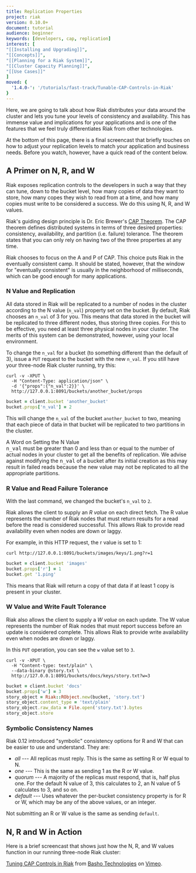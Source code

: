 ```yaml
---
title: Replication Properties
project: riak
version: 0.10.0+
document: tutorial
audience: beginner
keywords: [developers, cap, replication]
interest: [
"[[Installing and Upgrading]]",
"[[Concepts]]",
"[[Planning for a Riak System]]",
"[[Cluster Capacity Planning]]",
"[[Use Cases]]"
]
moved: {
  '1.4.0-': '/tutorials/fast-track/Tunable-CAP-Controls-in-Riak'
}
---
```


Here, we are going to talk about how Riak distributes your data around the cluster and lets you tune your levels of consistency and availability. This has immense value and implications for your applications and is one of the features that we feel truly differentiates Riak from other technologies.

At the bottom of this page, there is a final screencast that briefly touches on how to adjust your replication levels to match your application and business needs. Before you watch, however, have a quick read of the content below.

## A Primer on N, R, and W

Riak exposes replication controls to the developers in such a way that they can tune, down to the bucket level, how many copies of data they want to store, how many copes they wish to read from at a time, and how many copies must write to be considered a success. We do this using N, R, and W values.

Riak's guiding design principle is Dr. Eric Brewer's [CAP Theorem](http://en.wikipedia.org/wiki/CAP_theorem). The CAP theorem defines distributed systems in terms of three desired properties: consistency, availability, and partition (i.e. failure) tolerance. The theorem states that you can only rely on having two of the three properties at any time.

Riak chooses to focus on the A and P of CAP. This choice puts Riak in the eventually consistent camp. It should be stated, however, that the window for "eventually consistent" is usually in the neighborhood of milliseconds, which can be good enough for many applications.

### N Value and Replication

All data stored in Riak will be replicated to a number of nodes in the cluster according to the N value (`n_val`) property set on the bucket. By default, Riak chooses an `n_val` of 3 for you. This means that data stored in the bucket will be replicated to three different nodes, thus storing three copies. For this to be effective, you need at least three physical nodes in your cluster. The merits of this system can be demonstrated, however, using your local environment.

To change the `n_val` for a bucket (to something different than the default of 3), issue a `PUT` request to the bucket with the new `n_val`. If you still have your three-node Riak cluster running, try this:

```curl
curl -v -XPUT \
  -H "Content-Type: application/json" \
  -d '{"props":{"n_val":2}}' \
  http://127.0.0.1:8091/buckets/another_bucket/props
```

```ruby
bucket = client.bucket 'another_bucket'
bucket.props['n_val'] = 2
```

This will change the `n_val` of the bucket `another_bucket` to two, meaning that each piece of data in that bucket will be replicated to two partitions in the cluster.

<div class="note"><div class="title">A Word on Setting the N Value</div><tt>n_val</tt> must be greater than 0 and less than or equal to the number of actual nodes in your cluster to get all the benefits of replication. We advise against modifying the <tt>n_val</tt> of a bucket after its initial creation as this may result in failed reads because the new value may not be replicated to all the appropriate partitions.</div>

### R Value and Read Failure Tolerance

With the last command, we changed the bucket's `n_val` to `2`.

Riak allows the client to supply an *R value* on each direct fetch. The R value represents the number of Riak nodes that must return results for a read before the read is considered successful. This allows Riak to provide read availability even when nodes are down or laggy.

For example, in this HTTP request, the r value is set to 1:

```curl
curl http://127.0.0.1:8091/buckets/images/keys/1.png?r=1
```

```ruby
bucket = client.bucket 'images'
bucket.props['r'] = 1
bucket.get '1.ping'
```

This means that Riak will return a copy of that data if at least 1 copy is present in your cluster.

### W Value and Write Fault Tolerance

Riak also allows the client to supply a *W value* on each update. The W value represents the number of Riak nodes that must report success before an update is considered complete. This allows Riak to provide write availability even when nodes are down or laggy.

In this `PUT` operation, you can see the `w` value set to `3`.

```curl
curl -v -XPUT \
  -H "Content-type: text/plain" \
  --data-binary @story.txt \
  http://127.0.0.1:8091/buckets/docs/keys/story.txt?w=3
```

```ruby
bucket = client.bucket 'docs'
bucket.props['w'] = 3
story_object = Riak::RObject.new(bucket, 'story.txt')
story_object.content_type = 'text/plain'
story_object.raw_data = File.open('story.txt').bytes
story_object.store
```

### Symbolic Consistency Names

Riak 0.12 introduced "symbolic" consistency options for R and W that can be easier to use and understand. They are:

* *all* --- All replicas must reply. This is the same as setting R or W equal to N.
* *one* --- This is the same as sending 1 as the R or W value.
* *quorum* --- A majority of the replicas must respond, that is, half plus one. For the default N value of 3, this calculates to 2, an N value of 5 calculates to 3, and so on.
* *default* --- Uses whatever the per-bucket consistency property is for R or W, which may be any of the above values, or an integer.

Not submitting an R or W value is the same as sending `default`.

## N, R and W in Action

Here is a brief screencast that shows just how the N, R, and W values function in our running three-node Riak cluster:

<div style="display:none" class="iframe-video" id="http://player.vimeo.com/video/11172656"></div>

<p><a href="http://vimeo.com/11172656">Tuning CAP Controls in Riak</a> from <a href="http://vimeo.com/bashotech">Basho Technologies</a> on <a href="http://vimeo.com">Vimeo</a>.</p>
